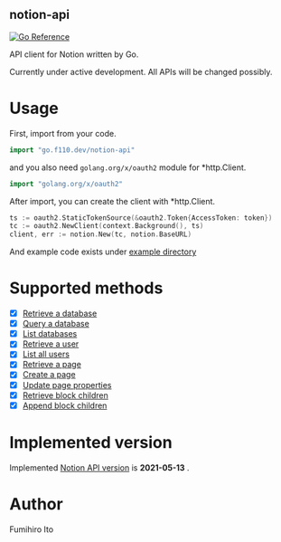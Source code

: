 notion-api
---

[![Go Reference](https://pkg.go.dev/badge/go.f110.dev/notion-api.svg)](https://pkg.go.dev/go.f110.dev/notion-api)

API client for Notion written by Go.

Currently under active development. All APIs will be changed possibly.

# Usage

First, import from your code.

```go
import "go.f110.dev/notion-api"
```

and you also need `golang.org/x/oauth2` module for *http.Client.

```go
import "golang.org/x/oauth2"
```

After import, you can create the client with *http.Client.

```go
ts := oauth2.StaticTokenSource(&oauth2.Token{AccessToken: token})
tc := oauth2.NewClient(context.Background(), ts)
client, err := notion.New(tc, notion.BaseURL)
```

And example code exists under [example directory](./example)

# Supported methods

* [x] [Retrieve a database](https://developers.notion.com/reference/get-database)
* [x] [Query a database](https://developers.notion.com/reference/post-database-query)
* [x] [List databases](https://developers.notion.com/reference/get-databases)
* [x] [Retrieve a user](https://developers.notion.com/reference/get-user)
* [x] [List all users](https://developers.notion.com/reference/get-users)
* [x] [Retrieve a page](https://developers.notion.com/reference/get-page)
* [x] [Create a page](https://developers.notion.com/reference/post-page)
* [x] [Update page properties](https://developers.notion.com/reference/patch-page)
* [x] [Retrieve block children](https://developers.notion.com/reference/get-block-children)
* [x] [Append block children](https://developers.notion.com/reference/patch-block-children)

# Implemented version

Implemented [Notion API version](https://developers.notion.com/reference/versioning) is **2021-05-13** .

# Author

Fumihiro Ito